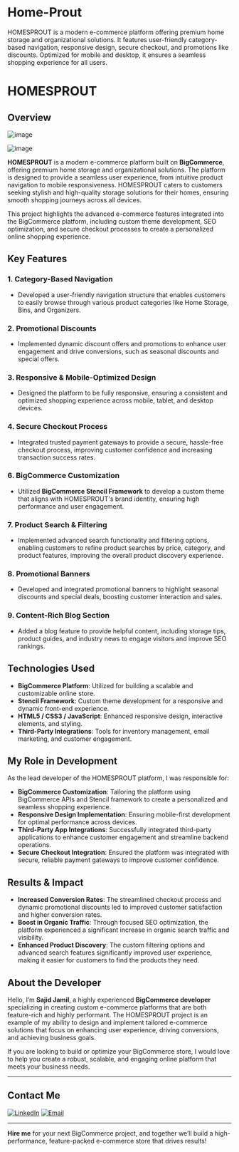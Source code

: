 # Home-Prout
HOMESPROUT is a modern e-commerce platform offering premium home storage and organizational solutions. It features user-friendly category-based navigation, responsive design, secure checkout, and promotions like discounts. Optimized for mobile and desktop, it ensures a seamless shopping experience for all users.
# HOMESPROUT

## Overview

![image](https://github.com/user-attachments/assets/383441d2-d21b-4ccf-a460-b373ee81210a)

![image](https://github.com/user-attachments/assets/a66d16da-0fd7-4219-95c0-a2862c22e572)

**HOMESPROUT** is a modern e-commerce platform built on **BigCommerce**, offering premium home storage and organizational solutions. The platform is designed to provide a seamless user experience, from intuitive product navigation to mobile responsiveness. HOMESPROUT caters to customers seeking stylish and high-quality storage solutions for their homes, ensuring smooth shopping journeys across all devices.

This project highlights the advanced e-commerce features integrated into the BigCommerce platform, including custom theme development, SEO optimization, and secure checkout processes to create a personalized online shopping experience.

## Key Features

### 1. Category-Based Navigation
- Developed a user-friendly navigation structure that enables customers to easily browse through various product categories like Home Storage, Bins, and Organizers.

### 2. Promotional Discounts
- Implemented dynamic discount offers and promotions to enhance user engagement and drive conversions, such as seasonal discounts and special offers.

### 3. Responsive & Mobile-Optimized Design
- Designed the platform to be fully responsive, ensuring a consistent and optimized shopping experience across mobile, tablet, and desktop devices.

### 4. Secure Checkout Process
- Integrated trusted payment gateways to provide a secure, hassle-free checkout process, improving customer confidence and increasing transaction success rates.

### 6. BigCommerce Customization
- Utilized **BigCommerce Stencil Framework** to develop a custom theme that aligns with HOMESPROUT's brand identity, ensuring high performance and user engagement.

### 7. Product Search & Filtering
- Implemented advanced search functionality and filtering options, enabling customers to refine product searches by price, category, and product features, improving the overall product discovery experience.

### 8. Promotional Banners
- Developed and integrated promotional banners to highlight seasonal discounts and special deals, boosting customer interaction and sales.

### 9. Content-Rich Blog Section
- Added a blog feature to provide helpful content, including storage tips, product guides, and industry news to engage visitors and improve SEO rankings.

## Technologies Used

- **BigCommerce Platform**: Utilized for building a scalable and customizable online store.
- **Stencil Framework**: Custom theme development for a responsive and dynamic front-end experience.
- **HTML5 / CSS3 / JavaScript**: Enhanced responsive design, interactive elements, and styling.
- **Third-Party Integrations**: Tools for inventory management, email marketing, and customer engagement.

## My Role in Development

As the lead developer of the HOMESPROUT platform, I was responsible for:

- **BigCommerce Customization**: Tailoring the platform using BigCommerce APIs and Stencil framework to create a personalized and seamless shopping experience.
- **Responsive Design Implementation**: Ensuring mobile-first development for optimal performance across devices.
- **Third-Party App Integrations**: Successfully integrated third-party applications to enhance customer engagement and streamline backend operations.
- **Secure Checkout Integration**: Ensured the platform was integrated with secure, reliable payment gateways to improve customer confidence.

## Results & Impact

- **Increased Conversion Rates**: The streamlined checkout process and dynamic promotional discounts led to improved customer satisfaction and higher conversion rates.
- **Boost in Organic Traffic**: Through focused SEO optimization, the platform experienced a significant increase in organic search traffic and visibility.
- **Enhanced Product Discovery**: The custom filtering options and advanced search features significantly improved user experience, making it easier for customers to find the products they need.

## About the Developer

Hello, I’m **Sajid Jamil**, a highly experienced **BigCommerce developer** specializing in creating custom e-commerce platforms that are both feature-rich and highly performant. The HOMESPROUT project is an example of my ability to design and implement tailored e-commerce solutions that focus on enhancing user experience, driving conversions, and achieving business goals.

If you are looking to build or optimize your BigCommerce store, I would love to help you create a robust, scalable, and engaging online platform that meets your business needs.

---

## Contact Me

[![LinkedIn](https://img.shields.io/badge/LinkedIn-Connect-blue?style=for-the-badge&logo=linkedin)](https://www.linkedin.com/in/sajid-jameel-721256178/)
[![Email](https://img.shields.io/badge/Email-Contact%20Me-orange?style=for-the-badge&logo=gmail)](mailto:sajidjamil.met@gmail.com)

---

**Hire me** for your next BigCommerce project, and together we’ll build a high-performance, feature-packed e-commerce store that drives results!

